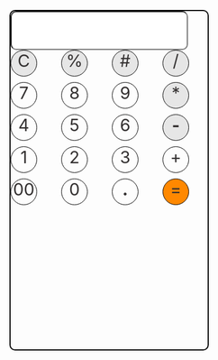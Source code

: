 <!DOCTYPE html>
<html>
<head>
<title>calculater project by Js</title>
  <style>
     
*{
  margin:15px;
}
main{
  height: 600px;
width:350px;
  border:2px solid black;
  border-radius:10px; 
}
#display{
  height: 69px;
width: 315px;
border-radius:10px;
  font-size:30px

}
#container{
  display:grid;
  grid-template-columns: auto auto  auto auto;
  gap:10px
}
.box{
  height:45px;
  width:45px;
  border:1px solid black;
  border-radius:50%;
  text-align:center;
  font-size:30px;
  color:#333030;
}
.box:hover {
  height:44px;
  width: 44px;
  background-color:#d3edd3
}
#c{
  background-color:#ff8800
}
#s{
  background-color:#e6e6e6
}
#q{
  background-color:#e6e6e6
}
#h{
  background-color:#e6e6e6
}
#g{
  background-color:#e6e6e6
}
#m{
  background-color:#e6e6e6
}

#p{
  background-color:#e6e6e6
}
#b{
  background-color:#e6e6e6
}
  </style>
  
  </head>
<body>

  <main>
<input type="text" id="display" readonly/>
    

<div id="container">
  <div class="box"id="s" onclick="a = ''
document.getElementById('display').value=a;">C</div>
  
  <div class="box"id="q" onclick="a = a+'%'
document.getElementById('display').value=a;">%</div>
  
<div class="box"id="h" onclick="a = a+'developed by :Jarif    roll=6'
document.getElementById('display').value=a;">#</div>
  
<div class="box"id="b" onclick="a = a+'/'
document.getElementById('display').value=a;">/</div>
  
<div class="box" onclick="a = a+'7'
document.getElementById('display').value=a;">7</div>
  
<div class="box" onclick="a = a+'8'
document.getElementById('display').value=a;">8</div>

<div class="box" onclick="a = a+'9'
document.getElementById('display').value=a;">9</div>
  
<div class="box"id="g" onclick="a = a+'* '
document.getElementById('display').value=a;">*</div>
  
<div class="box" onclick="a = a+'4'
document.getElementById('display').value=a;">4</div>
  
  <div class="box" onclick="a = a+'5'
document.getElementById('display').value=a;">5</div>
  
<div class="box" onclick="a = a+'6'
document.getElementById('display').value=a;">6</div>
  
<div class="box"id="m"onclick="a = a+'-'
document.getElementById('display').value=a;"><b>-</b></div>
  
<div class="box"onclick="a = a+'1'
document.getElementById('display').value=a;">1</div>
  
  <div class="box"onclick="a = a+'2'
document.getElementById('display').value=a;">2</div>
  
<div class="box"onclick="a = a+'3'
document.getElementById('display').value=a;">3</div>
  
<div class="box"id="p"onclick="a = a+'+'
document.getElementById('display').value=a;">+</div>
  
<div class="box"onclick="a = a+'00'
document.getElementById('display').value=a;">00</div>
  
<div class="box"onclick="a = a+'0'
document.getElementById('display').value=a;">0</div>
  
<div class="box"onclick="a = a+'.'
document.getElementById('display').value=a;"><b>.</b></div>
  
<div class="box"id="c"onclick="
  a = eval(a);

document.getElementById('display').value=a;"><b>=</b></div>
</div>
</main>
  <script>
     let a ='';
document.getElementById('display').value=a;
</script>
</body>
</html>
<!--finished -->

